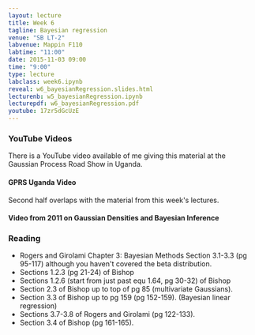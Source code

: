 ```yaml
---
layout: lecture
title: Week 6
tagline: Bayesian regression
venue: "SB LT-2"
labvenue: Mappin F110
labtime: "11:00"
date: 2015-11-03 09:00
time: "9:00"
type: lecture
labclass: week6.ipynb
reveal: w6_bayesianRegression.slides.html
lecturenb: w5_bayesianRegression.ipynb
lecturepdf: w6_bayesianRegression.pdf
youtube: 17zr5dGcUzE
---
```


### YouTube Videos

There is a YouTube video available of me giving this material at the
Gaussian Process Road Show in Uganda.

#### GPRS Uganda Video

Second half overlaps with the material from this week's lectures.

#### Video from 2011 on Gaussian Densities and Bayesian Inference

### Reading

-   Rogers and Girolami Chapter 3: Bayesian Methods Section 3.1-3.3 (pg
    95-117) although you haven't covered the beta distribution.
-   Sections 1.2.3 (pg 21-24) of Bishop
-   Sections 1.2.6 (start from just past equ 1.64, pg 30-32) of Bishop
-   Section 2.3 of Bishop up to top of pg 85 (multivariate Gaussians).
-   Section 3.3 of Bishop up to pg 159 (pg 152-159). (Bayesian linear
    regression)
-   Sections 3.7-3.8 of Rogers and Girolami (pg 122-133).
-   Section 3.4 of Bishop (pg 161-165).


